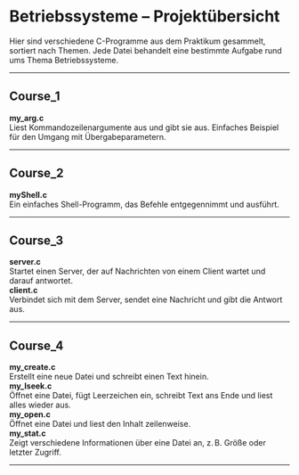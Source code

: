 # Betriebssysteme – Projektübersicht

Hier sind verschiedene C-Programme aus dem Praktikum gesammelt, sortiert nach Themen. Jede Datei behandelt eine bestimmte Aufgabe rund ums Thema Betriebssysteme.

---

## Course_1

**my_arg.c**  
Liest Kommandozeilenargumente aus und gibt sie aus. Einfaches Beispiel für den Umgang mit Übergabeparametern.

---

## Course_2

**myShell.c**  
Ein einfaches Shell-Programm, das Befehle entgegennimmt und ausführt.

---

## Course_3

**server.c**  
Startet einen Server, der auf Nachrichten von einem Client wartet und darauf antwortet.  
**client.c**  
Verbindet sich mit dem Server, sendet eine Nachricht und gibt die Antwort aus.

---

## Course_4

**my_create.c**  
Erstellt eine neue Datei und schreibt einen Text hinein.  
**my_lseek.c**  
Öffnet eine Datei, fügt Leerzeichen ein, schreibt Text ans Ende und liest alles wieder aus.  
**my_open.c**  
Öffnet eine Datei und liest den Inhalt zeilenweise.  
**my_stat.c**  
Zeigt verschiedene Informationen über eine Datei an, z. B. Größe oder letzter Zugriff.

---

